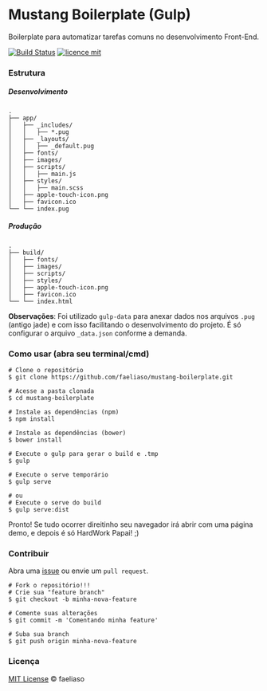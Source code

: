 # Mustang Boilerplate (Gulp)

Boilerplate para automatizar tarefas comuns no desenvolvimento Front-End.

[![Build Status](https://travis-ci.org/faeliaso/mustang-boilerplate.svg?branch=master)](https://travis-ci.org/faeliaso/mustang-boilerplate)
[![licence mit](https://img.shields.io/badge/licence-MIT-blue.svg)](http://faeliaso.mit-license.org/)

### Estrutura
##### Desenvolvimento

```
.
├── app/
│   ├── _includes/
│   │   ├── *.pug
│   ├── _layouts/
│   │   ├── _default.pug
│   ├── fonts/
│   ├── images/
│   ├── scripts/
│   │   ├── main.js
│   ├── styles/
│   │   ├── main.scss
│   ├── apple-touch-icon.png
│   ├── favicon.ico
└── └── index.pug
```

##### Produção

```
.
├── build/
│   ├── fonts/
│   ├── images/
│   ├── scripts/
│   ├── styles/
│   ├── apple-touch-icon.png
│   ├── favicon.ico
└── └── index.html
```

**Observações**: Foi utilizado `gulp-data` para anexar dados nos arquivos `.pug` (antigo jade) e com isso facilitando o desenvolvimento do projeto. É só configurar o arquivo `_data.json` conforme a demanda.

### Como usar (abra seu terminal/cmd)

```shell
# Clone o repositório
$ git clone https://github.com/faeliaso/mustang-boilerplate.git

# Acesse a pasta clonada
$ cd mustang-boilerplate

# Instale as dependências (npm)
$ npm install

# Instale as dependências (bower)
$ bower install

# Execute o gulp para gerar o build e .tmp
$ gulp

# Execute o serve temporário
$ gulp serve

# ou
# Execute o serve do build
$ gulp serve:dist
```

Pronto! Se tudo ocorrer direitinho seu navegador irá abrir com uma página demo, e depois é só HardWork Papai! ;)

### Contribuir
Abra uma [issue](https://github.com/faeliaso/mustang-boilerplate/issues/new) ou  envie um `pull request`.

```shell
# Fork o repositório!!!
# Crie sua "feature branch"
$ git checkout -b minha-nova-feature

# Comente suas alterações
$ git commit -m 'Comentando minha feature'

# Suba sua branch
$ git push origin minha-nova-feature
```

### Licença
[MIT License](http://faeliaso.mit-license.org/) © faeliaso
